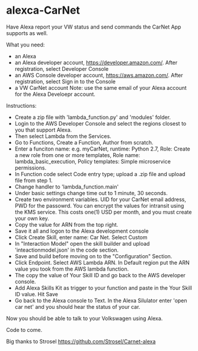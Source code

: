 # alexca-CarNet
Have Alexa report your VW status and send commands the CarNet App supports as well.

What you need: 
* an Alexa 
* an Alexa developer account, https://developer.amazon.com/. After registration, select Developer Console
* an AWS Console developer account, https://aws.amazon.com/. After registration, select Sign in to the Console
* a VW CarNet account
Note: use the same email of your Alexa account for the Alexa Develoepr account.

Instructions:
- Create a zip file with 'lambda_function.py' and 'modules' folder.
- Login to the AWS Developer Console and select the regions closest to you that support Alexa.
- Then select Lambda from the Services.
- Go to Functions, Create a Function, Author from scratch.
- Enter a funciton name: e.g. myCarNet, runtime: Python 2.7, Role: Create a new role from one or more templates, Role name: lambda_basic_execution, Policy templates: Simple microservice permissions.
- In Function code select Code entry type; upload a .zip file and upload file from step 1.
- Change handler to 'lambda_function.main'
- Under basic settings change time out to 1 minute, 30 seconds.
- Create two environment variables. UID for your CarNet email address, PWD for the passowrd. You can encrypt the values for intransit using the KMS service. This costs one(1) USD per month, and you must create your own key.
- Copy the value for ARN from the top right.
- Save it all and logon to the Alexa development console
- Click Create Skill, enter name: Car Net. Select Custom
- In "Interaction Model" open the skill builder and upload 'inteactionmodel.json' in the code section.
- Save and build before moving on to the "Configuration" Section.
- Click Endpoint. Select AWS Lambda ARN. In Default region put the ARN value you took from the AWS lambda function.
- The copy the value of Your Skill ID and go back to the AWS developer console.
- Add Alexa Skills Kit as trigger to your function and paste in the Your Skill ID value. Hit Save
- Go back to the Alexa console to Text. In the Alexa Silulator enter 'open car net' and you should hear the status of your car.

Now you should be able to talk to your Volkswagen using Alexa.

Code to come.

Big thanks to Strosel https://github.com/Strosel/Carnet-alexa

